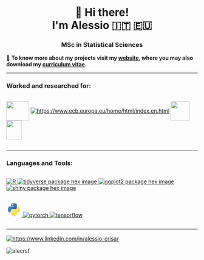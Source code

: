 <h1 align="center"> 👋 Hi there! <br> I'm Alessio 🇮🇹 🇪🇺 </h1> 
<h3 align="center">MSc in Statistical Sciences </h3>


📃 **To know more about my projects visit my [website](https://alecrsf.netlify.app/), where you may also download my [curriculum vitae](https://alecrsf.netlify.app/media/cv.pdf).** 

<hr>
<h3 align="left">Worked and researched for:</h3>
<p align="left", style="display: inline-block">
<a href="https://www.worldbank.org/ext/en/home" target="blank"><img align="center" src="https://scorecard.worldbank.org/assets/images/social-share.jpg" height="50" width="60" /></a>
<a href="https://www.ecb.europa.eu/home/html/index.en.html" target="blank"><img align="center" src="https://upload.wikimedia.org/wikipedia/commons/thumb/c/cb/Logo_European_Central_Bank.svg/1229px-Logo_European_Central_Bank.svg.png" alt="https://www.ecb.europa.eu/home/html/index.en.html" height="50" width="60" /></a>
<a href="https://www.istat.it/" target="blank"><img align="center" src="https://www.unidata.unimib.it/wp-content/uploads/istat.png" height="50" width="50" /></a>
<a href="https://www.renaultgroup.com/en/" target="blank"><img align="center" src="https://upload.wikimedia.org/wikipedia/commons/thumb/b/b7/Renault_2021_Text.svg/120px-Renault_2021_Text.svg.png" height="50" width="40" /></a>
</p>

<hr>
<h3 align="left">Languages and Tools:</h3>

<p align="left", style="display: inline-block">
<a href="https://www.r-project.org/" target="_blank"> <img src="https://www.r-project.org/Rlogo.png" alt="R" width="40" height="30"/> </a> 
<a href="https://www.tidyverse.org/" target="_blank"> <img src="https://posit.co/wp-content/uploads/2022/10/tidyverse-2.svg" alt="tidyverse package hex image"  width="50" height="40"/> </a> 
<a href="https://ggplot2.tidyverse.org/" target="_blank"> <img src="https://posit.co/wp-content/uploads/2022/10/ggplot2-2.svg" alt="ggplot2 package hex image"  width="50" height="40"/> </a> 
<a href="https://shiny.posit.co/" target="_blank"> <img src="https://posit.co/wp-content/uploads/2022/10/shiny-1.svg" alt="shiny package hex image"  width="50" height="40"/> </a> 
</p>

<p align="left", style="display: inline-block">
<a href="https://www.python.org" target="_blank"> <img src="https://raw.githubusercontent.com/devicons/devicon/master/icons/python/python-original.svg" alt="python" width="40" height="40"/> </a> 
<a href="https://pytorch.org/" target="_blank"> <img src="https://www.vectorlogo.zone/logos/pytorch/pytorch-icon.svg" alt="pytorch" width="40" height="40"/> </a> 
<a href="https://www.tensorflow.org" target="_blank"> <img src="https://www.vectorlogo.zone/logos/tensorflow/tensorflow-icon.svg" alt="tensorflow" width="40" height="40"/> 
</p>
<hr>


<a href="https://www.linkedin.com/in/alessio-crisa/)" target="blank"><img align="center" src="https://logospng.org/download/linkedin/logo-linkedin-icon-2048.png" alt="https://www.linkedin.com/in/alessio-crisa/" height="40" width="40" display: inline/></a>


<p><img align="center" src="https://github-readme-stats.vercel.app/api/top-langs?username=alecrsf&show_icons=true&locale=en&layout=compact" alt="alecrsf"/></p>

